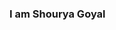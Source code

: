 ### I am Shourya Goyal

<!--
**shouryagoyal123456/shouryagoyal123456** is a ✨ _special_ ✨ repository because its `README.md` (this file) appears on your GitHub profile.

About me:

- 🔭 I’m currently working on JAVA & Data Structure and Algorithm
- 🌱 I’m currently learning Data Structure & Algorithm
- 👯 I’m looking for jobs in Software Development Sector
- 📫 How to reach me: https://www.linkedin.com/in/shourya-goyal-9b3024195/
- 😄 Pronouns: He/Him
-->
